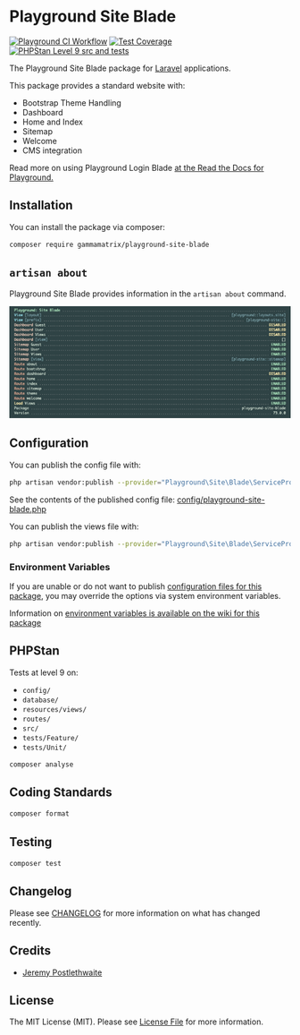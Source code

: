 # Playground Site Blade

[![Playground CI Workflow](https://github.com/gammamatrix/playground-site-blade/actions/workflows/ci.yml/badge.svg?branch=develop)](https://raw.githubusercontent.com/gammamatrix/playground-site-blade/testing/develop/testdox.txt)
[![Test Coverage](https://raw.githubusercontent.com/gammamatrix/playground-site-blade/testing/develop/coverage.svg)](tests)
[![PHPStan Level 9 src and tests](https://img.shields.io/badge/PHPStan-level%209-brightgreen)](.github/workflows/ci.yml#L120)

The Playground Site Blade package for [Laravel](https://laravel.com/docs/11.x) applications.

This package provides a standard website with:
- Bootstrap Theme Handling
- Dashboard
- Home and Index
- Sitemap
- Welcome
- CMS integration

Read more on using Playground Login Blade [at the Read the Docs for Playground.](https://gammamatrix-playground.readthedocs.io/)

## Installation

You can install the package via composer:

```bash
composer require gammamatrix/playground-site-blade
```

## `artisan about`

Playground Site Blade provides information in the `artisan about` command.

<img src="resources/docs/artisan-about-playground-site-blade.png" alt="screenshot of artisan about command with Playground Site Blade.">

## Configuration

You can publish the config file with:
```bash
php artisan vendor:publish --provider="Playground\Site\Blade\ServiceProvider" --tag="playground-config"
```

See the contents of the published config file: [config/playground-site-blade.php](config/playground-site-blade.php)

You can publish the views file with:
```bash
php artisan vendor:publish --provider="Playground\Site\Blade\ServiceProvider" --tag="playground-views"
```

### Environment Variables

If you are unable or do not want to publish [configuration files for this package](config/playground-site-blade.php),
you may override the options via system environment variables.

Information on [environment variables is available on the wiki for this package](https://github.com/gammamatrix/playground-site-blade/wiki/Environment-Variables)

## PHPStan

Tests at level 9 on:
- `config/`
- `database/`
- `resources/views/`
- `routes/`
- `src/`
- `tests/Feature/`
- `tests/Unit/`

```sh
composer analyse
```

## Coding Standards

```sh
composer format
```

## Testing

```sh
composer test
```

## Changelog

Please see [CHANGELOG](CHANGELOG.md) for more information on what has changed recently.

## Credits

- [Jeremy Postlethwaite](https://github.com/gammamatrix)

## License

The MIT License (MIT). Please see [License File](LICENSE.md) for more information.

